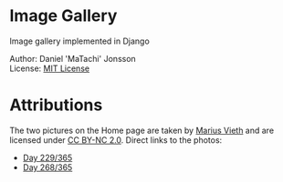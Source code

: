 Image Gallery
=============

Image gallery implemented in Django

Author: Daniel 'MaTachi' Jonsson  
License: [MIT License](LICENSE)

Attributions
============

The two pictures on the Home page are taken by [Marius
Vieth](http://www.flickr.com/photos/badabiing/) and are licensed under [CC
BY-NC 2.0](http://creativecommons.org/licenses/by-nc/2.0/). Direct links to the
photos:

* [Day 229/365](http://www.flickr.com/photos/badabiing/9573620126/)
* [Day 268/365](http://www.flickr.com/photos/badabiing/10109122995/)

